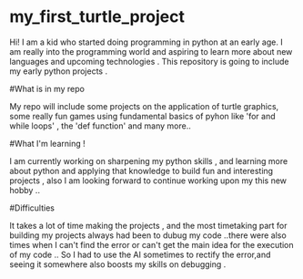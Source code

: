 # my_first_turtle_project
Hi! I am a kid who started doing programming in python at an early age. I am really into the programming world and aspiring to learn more about new languages and upcoming technologies . This repository is going to include my early python projects . 

#What is in my repo 

My repo will include some projects on the application of turtle graphics, some really fun games using fundamental basics of pyhon like 'for and while loops' , the 'def function' and many more..

#What I'm learning !

I am currently working on sharpening my python skills , and learning more about python and applying that knowledge to build fun and interesting projects , also I am looking forward to continue working upon my this new hobby ..

#Difficulties

It takes a lot of time making the projects , and the most timetaking part for building my projects always had been to dubug my code ..there were also times when I can't find the error or can't get the main idea for the execution of my code .. So I had to use the AI sometimes to rectify the error,and seeing it somewhere also boosts my skills on debugging .
